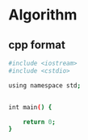 # Algorithm

## cpp format
```bash
#include <iostream>
#include <cstdio>

using namespace std;


int main() {

	return 0;
}
```